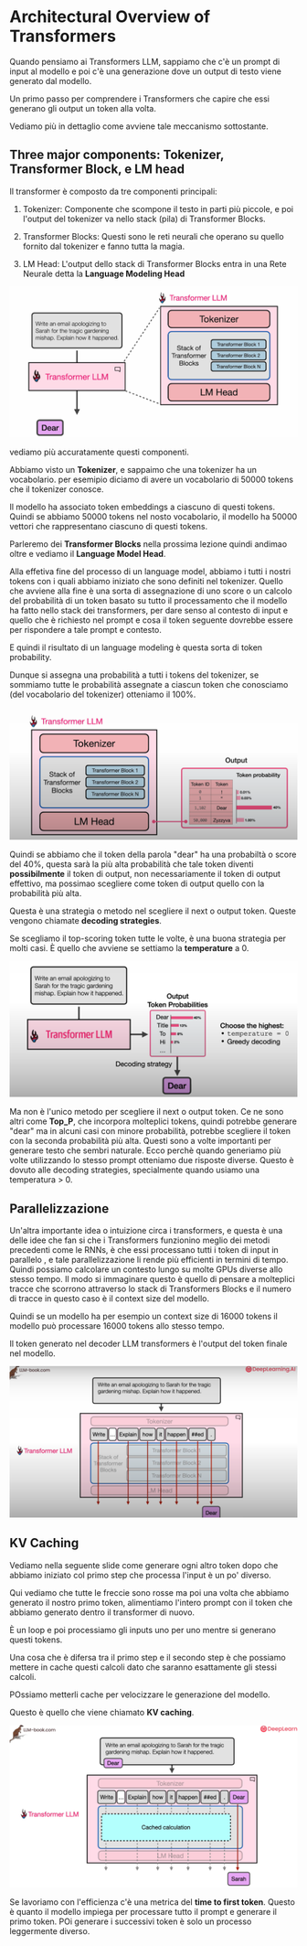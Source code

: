# Architectural Overview of Transformers

Quando pensiamo ai Transformers LLM, sappiamo che c'è un prompt di input al modello e poi c'è una generazione dove un output di testo viene generato dal modello.

Un primo passo per comprendere i Transformers che capire che essi generano gli output un token alla volta.

Vediamo più in dettaglio come avviene tale meccanismo sottostante.

## Three major components: Tokenizer, Transformer Block, e LM head

Il transformer è composto da tre componenti principali:

1. Tokenizer:
    Componente che scompone il testo in parti più piccole, e poi l'output del tokenizer va nello stack (pila) di Transformer Blocks.
    
2. Transformer Blocks:
    Questi sono le reti neurali che operano su quello fornito dal tokenizer e fanno tutta la magia.

3. LM Head:
    L'output dello stack di Transformer Blocks entra in una Rete Neurale detta la **Language Modeling Head**

![alt text](images/transformers.png)

vediamo più accuratamente questi componenti.

Abbiamo visto un **Tokenizer**, e sappaimo che una tokenizer ha un vocabolario. per esemipio diciamo di avere un vocabolario di 50000 tokens che il tokenizer conosce.

Il modello ha associato token embeddings a ciascuno di questi tokens. Quindi se abbiamo 50000 tokens nel nosto vocabolario, il modello ha 50000 vettori che rappresentano ciascuno di questi tokens.

Parleremo dei **Transformer Blocks** nella prossima lezione quindi andimao oltre e vediamo il **Language Model Head**.

Alla effetiva fine del processo di un language model, abbiamo i tutti i nostri tokens con i quali abbiamo iniziato che sono definiti nel tokenizer. Quello che avviene alla fine è una sorta di assegnazione di uno score o un calcolo del probabilità di un token basato su tutto il processamento che il modello ha fatto nello stack dei transformers, per dare senso al contesto di input e quello che è richiesto nel prompt e cosa il token seguente dovrebbe essere per rispondere a tale prompt e contesto.

E quindi il risultato di un language modeling è questa sorta di token probability.

Dunque si assegna una probabilità a tutti i tokens del tokenizer, se sommiamo tutte le probabilità assegnate a ciascun token che conosciamo (del vocabolario del tokenizer) otteniamo il 100%.

![alt text](images/token_output.png)

Quindi se abbiamo che il token della parola "dear" ha una probabiltà o score del 40%, questa sarà la più alta probabilità che tale token diventi **possibilmente** il token di output, non necessariamente il token di output effettivo, ma possimao scegliere come token di output quello con la probabilità più alta.

Questa è una strategia o metodo nel scegliere il next o output token. Queste vengono chiamate **decoding strategies**.

Se scegliamo il top-scoring token tutte le volte, è una buona strategia  per molti casi. È quello che avviene se settiamo la **temperature** a 0. 

![alt text](images/greedy.png)

Ma non è l'unico metodo per scegliere il next o output token.
Ce ne sono altri come **Top_P**, che incorpora molteplici tokens, quindi potrebbe generare "dear" ma in alcuni casi con minore probabilità, potrebbe scegliere il token con la seconda probabilità più alta. Questi sono a volte importanti per generare testo che sembri naturale. Ecco perchè quando generiamo più volte utilizzando lo stesso prompt otteniamo due risposte diverse. Questo è dovuto alle decoding strategies, specialmente quando usiamo una temperatura > 0.

## Parallelizzazione

Un'altra importante idea o intuizione circa i transformers, e questa è una delle idee che fan si che i Transformers funzionino meglio dei metodi precedenti come le RNNs, è che essi processano tutti i token di input in parallelo , e tale parallelizzazione li rende più efficienti in termini di tempo. Quindi possiamo calcolare un contesto lungo su molte GPUs diverse allo stesso tempo. Il modo si immaginare questo è quello di pensare a molteplici tracce che scorrono attraverso lo stack di Transformers Blocks e il numero di tracce in questo caso è il context size del modello.

Quindi se un modello ha per esempio un context size di 16000 tokens il modello può processare 16000 tokens allo stesso tempo.

Il token generato nel decoder LLM transformers è l'output del token finale nel modello.

![alt text](images/parallel_1.png)

## KV Caching

Vediamo nella seguente slide come generare ogni altro token dopo che abbiamo iniziato col primo step che processa l'input è un po' diverso.

Qui vediamo che tutte le freccie sono rosse ma poi una volta che abbiamo generato il nostro primo token, alimentiamo l'intero prompt con il token che abbiamo generato dentro il transformer di nuovo.

È un loop e poi processiamo gli inputs uno per uno mentre si generano questi tokens.

Una cosa che è difersa tra il primo step e il secondo step è che possiamo mettere in cache questi calcoli dato che saranno esattamente gli stessi calcoli.

POssiamo metterli cache per velocizzare le generazione del modello.

Questo è quello che viene chiamato **KV caching**.

![alt text](images/parallel_2.png)

Se lavoriamo con l'efficienza c'è una metrica del **time to first token**. Questo è quanto il modello impiega per processare tutto il prompt e generare il primo token. POi generare i successivi token è solo un processo leggermente diverso.


